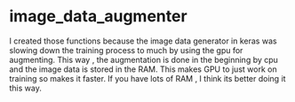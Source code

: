 # image_data_augmenter

I created those functions because the image data generator in keras was slowing down the training process to much by using the gpu for augmenting. This way , the augmentation is done in the beginning by cpu and the image data is stored in the RAM. This makes GPU to just work on training so makes it faster. If you have lots of RAM , I think its better doing it this way.
